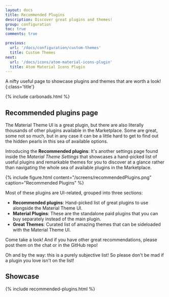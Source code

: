 ```yaml
---
layout: docs
title: Recommended Plugins
description: Discover great plugins and themes!
group: configuration
toc: true
comments: true

previous:
  url: '/docs/configuration/custom-themes'
  title: Custom Themes
next:
  url: '/docs/icons/atom-material-icons-plugin'
  title: Atom Material Icons Plugin
---
```


A nifty useful page to showcase plugins and themes that are worth a look!
{:class='title'}

{% include carbonads.html %}

## Recommended plugins page

The Material Theme UI is a great plugin, but there are also literally thousands of other plugins available in the Marketplace. Some are great, some not so much,
but in any case it can be
a little hard to get to find out the hidden pearls in this sea of available options.

Introducing the **Recommended plugins**: It's another settings page found inside the _Material Theme Settings_ that showcases a hand-picked list of useful
plugins and remarkable themes for you to discover at a glance rather than navigating the whole sea of available plugins in the Marketplace.

{% include figure.html content="/screens/recommendedPlugins.png" caption="Recommended Plugins" %}

Most of these plugins are UI-related, grouped into three sections:

- **Recommended plugins**: Hand-picked list of great plugins to use alongside the Material Theme UI.
- **Material Plugins**: These are the standalone paid plugins that you can buy separately instead of the main plugin.
- **Great Themes**: Curated list of amazing themes that can be sideloaded with the Material Theme UI.

Come take a look! And if you have other great recommendations, please post them on the chat or in the GitHub repo!

Oh and by the way: this is a purely subjective list! So please don't be mad if a plugin you love isn't on the list!

## Showcase

{% include recommended-plugins.html %}
